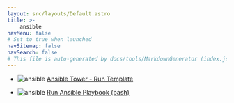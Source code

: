 ```yaml
---
layout: src/layouts/Default.astro
title: >-
    ansible
navMenu: false
# Set to true when launched
navSitemap: false
navSearch: false
# This file is auto-generated by docs/tools/MarkdownGenerator (index.js)
---
```


<ul>

<li>

![ansible](https://i.octopus.com/library/step-templates/ansible.png) [Ansible Tower - Run Template](/integrations/ansible/ansible-tower-run-template)

</li>
        
<li>

![ansible](https://i.octopus.com/library/step-templates/ansible.png) [Run Ansible Playbook (bash)](/integrations/ansible/run-ansible-playbook-bash)

</li>
        
</ul>
